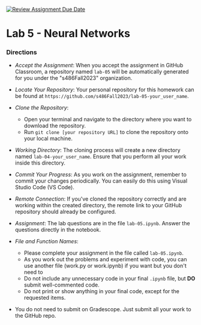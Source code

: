 [![Review Assignment Due Date](https://classroom.github.com/assets/deadline-readme-button-24ddc0f5d75046c5622901739e7c5dd533143b0c8e959d652212380cedb1ea36.svg)](https://classroom.github.com/a/rH-PcMCI)
# Lab 5 - Neural Networks


### Directions
* *Accept the Assignment*: When you accept the assignment in GitHub Classroom, a repository named `lab-05` will be automatically generated for you under the "s486Fall2023" organization.
* *Locate Your Repository*: Your personal repository for this homework can be found at `https://github.com/s486Fall2023/lab-05-your_user_name`.
* *Clone the Repository*: 
    - Open your terminal and navigate to the directory where you want to download the repository.
    - Run `git clone [your repository URL]` to clone the repository onto your local machine.
* *Working Directory*: The cloning process will create a new directory named `lab-04-your_user_name`. Ensure that you perform all your work inside this directory.
* *Commit Your Progress*: As you work on the assignment, remember to commit your changes periodically. You can easily do this using Visual Studio Code (VS Code).
* *Remote Connection*: If you've cloned the repository correctly and are working within the created directory, the remote link to your GitHub repository should already be configured.
* *Assignment*:  The lab questions are in the file `lab-05.ipynb`.  Answer the questions directly in the notebook.
* *File and Function Names*:
    - Please complete your assignment in the file called `lab-05.ipynb`.
    - As you work out the problems and experiment with code, you can use another file (work.py or work.ipynb) if you want but you don't need to
    - Do not include any unnecessary code in your final `.ipynb` file, but **DO** submit well-commented code.
    - Do not print or show anything in your final code, except for the requested items. 
    
* You do not need to submit on Gradescope.  Just submit all your work to the GitHub repo. 
 
